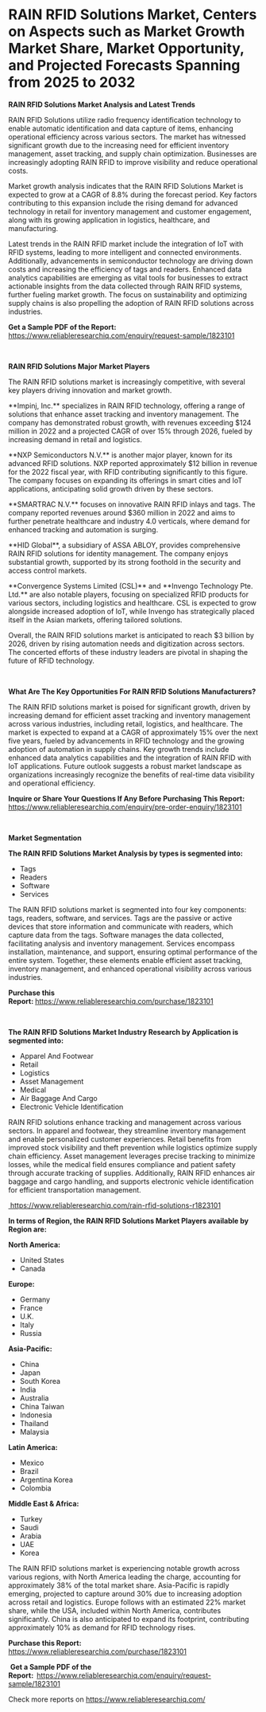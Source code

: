 <p><h1>RAIN RFID Solutions Market, Centers on Aspects such as Market Growth Market Share, Market Opportunity, and Projected Forecasts Spanning from 2025 to 2032</h1></p><p><strong>RAIN RFID Solutions Market Analysis and Latest Trends</strong></p>
<p><p>RAIN RFID Solutions utilize radio frequency identification technology to enable automatic identification and data capture of items, enhancing operational efficiency across various sectors. The market has witnessed significant growth due to the increasing need for efficient inventory management, asset tracking, and supply chain optimization. Businesses are increasingly adopting RAIN RFID to improve visibility and reduce operational costs.</p><p>Market growth analysis indicates that the RAIN RFID Solutions Market is expected to grow at a CAGR of 8.8% during the forecast period. Key factors contributing to this expansion include the rising demand for advanced technology in retail for inventory management and customer engagement, along with its growing application in logistics, healthcare, and manufacturing.</p><p>Latest trends in the RAIN RFID market include the integration of IoT with RFID systems, leading to more intelligent and connected environments. Additionally, advancements in semiconductor technology are driving down costs and increasing the efficiency of tags and readers. Enhanced data analytics capabilities are emerging as vital tools for businesses to extract actionable insights from the data collected through RAIN RFID systems, further fueling market growth. The focus on sustainability and optimizing supply chains is also propelling the adoption of RAIN RFID solutions across industries.</p></p>
<p><strong>Get a Sample PDF of the Report:&nbsp;</strong> <a href="https://www.reliableresearchiq.com/enquiry/request-sample/1823101?utm_campaign=2224&utm_medium=2&utm_source=Github&utm_content=ia&utm_term=15022025&utm_id=rain-rfid-solutions">https://www.reliableresearchiq.com/enquiry/request-sample/1823101</a></p>
<p>&nbsp;</p>
<p><strong>RAIN RFID Solutions Major Market Players</strong></p>
<p><p>The RAIN RFID solutions market is increasingly competitive, with several key players driving innovation and market growth. </p><p>**Impinj, Inc.** specializes in RAIN RFID technology, offering a range of solutions that enhance asset tracking and inventory management. The company has demonstrated robust growth, with revenues exceeding $124 million in 2022 and a projected CAGR of over 15% through 2026, fueled by increasing demand in retail and logistics.</p><p>**NXP Semiconductors N.V.** is another major player, known for its advanced RFID solutions. NXP reported approximately $12 billion in revenue for the 2022 fiscal year, with RFID contributing significantly to this figure. The company focuses on expanding its offerings in smart cities and IoT applications, anticipating solid growth driven by these sectors.</p><p>**SMARTRAC N.V.** focuses on innovative RAIN RFID inlays and tags. The company reported revenues around $360 million in 2022 and aims to further penetrate healthcare and industry 4.0 verticals, where demand for enhanced tracking and automation is surging.</p><p>**HID Global**, a subsidiary of ASSA ABLOY, provides comprehensive RAIN RFID solutions for identity management. The company enjoys substantial growth, supported by its strong foothold in the security and access control markets.</p><p>**Convergence Systems Limited (CSL)** and **Invengo Technology Pte. Ltd.** are also notable players, focusing on specialized RFID products for various sectors, including logistics and healthcare. CSL is expected to grow alongside increased adoption of IoT, while Invengo has strategically placed itself in the Asian markets, offering tailored solutions.</p><p>Overall, the RAIN RFID solutions market is anticipated to reach $3 billion by 2026, driven by rising automation needs and digitization across sectors. The concerted efforts of these industry leaders are pivotal in shaping the future of RFID technology.</p></p>
<p>&nbsp;</p>
<p><strong>What Are The Key Opportunities For RAIN RFID Solutions Manufacturers?</strong></p>
<p><p>The RAIN RFID solutions market is poised for significant growth, driven by increasing demand for efficient asset tracking and inventory management across various industries, including retail, logistics, and healthcare. The market is expected to expand at a CAGR of approximately 15% over the next five years, fueled by advancements in RFID technology and the growing adoption of automation in supply chains. Key growth trends include enhanced data analytics capabilities and the integration of RAIN RFID with IoT applications. Future outlook suggests a robust market landscape as organizations increasingly recognize the benefits of real-time data visibility and operational efficiency.</p></p>
<p><strong>Inquire or Share Your Questions If Any Before Purchasing This Report:</strong> <a href="https://www.reliableresearchiq.com/enquiry/pre-order-enquiry/1823101?utm_campaign=2224&utm_medium=2&utm_source=Github&utm_content=ia&utm_term=15022025&utm_id=rain-rfid-solutions">https://www.reliableresearchiq.com/enquiry/pre-order-enquiry/1823101</a></p>
<p>&nbsp;</p>
<p><strong>Market Segmentation</strong></p>
<p><strong>The RAIN RFID Solutions Market Analysis by types is segmented into:</strong></p>
<p><ul><li>Tags</li><li>Readers</li><li>Software</li><li>Services</li></ul></p>
<p><p>The RAIN RFID solutions market is segmented into four key components: tags, readers, software, and services. Tags are the passive or active devices that store information and communicate with readers, which capture data from the tags. Software manages the data collected, facilitating analysis and inventory management. Services encompass installation, maintenance, and support, ensuring optimal performance of the entire system. Together, these elements enable efficient asset tracking, inventory management, and enhanced operational visibility across various industries.</p></p>
<p><strong>Purchase this Report:&nbsp;</strong><a href="https://www.reliableresearchiq.com/purchase/1823101?utm_campaign=2224&utm_medium=2&utm_source=Github&utm_content=ia&utm_term=15022025&utm_id=rain-rfid-solutions">https://www.reliableresearchiq.com/purchase/1823101</a></p>
<p>&nbsp;</p>
<p><strong>The RAIN RFID Solutions Market Industry Research by Application is segmented into:</strong></p>
<p><ul><li>Apparel And Footwear</li><li>Retail</li><li>Logistics</li><li>Asset Management</li><li>Medical</li><li>Air Baggage And Cargo</li><li>Electronic Vehicle Identification</li></ul></p>
<p><p>RAIN RFID solutions enhance tracking and management across various sectors. In apparel and footwear, they streamline inventory management and enable personalized customer experiences. Retail benefits from improved stock visibility and theft prevention while logistics optimize supply chain efficiency. Asset management leverages precise tracking to minimize losses, while the medical field ensures compliance and patient safety through accurate tracking of supplies. Additionally, RAIN RFID enhances air baggage and cargo handling, and supports electronic vehicle identification for efficient transportation management.</p></p>
<p><a href="https://www.reliableresearchiq.com/rain-rfid-solutions-r1823101?utm_campaign=2224&utm_medium=2&utm_source=Github&utm_content=ia&utm_term=15022025&utm_id=rain-rfid-solutions">&nbsp;https://www.reliableresearchiq.com/rain-rfid-solutions-r1823101</a></p>
<p><strong>In terms of Region, the RAIN RFID Solutions Market Players available by Region are:</strong></p>
<p>
    <p> <strong> North America: </strong>
        <ul>
            <li>United States</li>
            <li>Canada</li>
        </ul>
        </p> 
    <p> <strong> Europe: </strong>
        <ul>
            <li>Germany</li>
            <li>France</li>
            <li>U.K.</li>
            <li>Italy</li>
            <li>Russia</li>
        </ul>
        </p> 
    <p> <strong> Asia-Pacific: </strong>
        <ul>
            <li>China</li>
            <li>Japan</li>
            <li>South Korea</li>
            <li>India</li>
            <li>Australia</li>
            <li>China Taiwan</li>
            <li>Indonesia</li>
            <li>Thailand</li>
            <li>Malaysia</li>
        </ul>
        </p> 
    <p> <strong> Latin America: </strong>
        <ul>
            <li>Mexico</li>
            <li>Brazil</li>
            <li>Argentina Korea</li>
            <li>Colombia</li>
        </ul>
        </p> 
    <p> <strong> Middle East & Africa: </strong>
        <ul>
            <li>Turkey</li>
            <li>Saudi</li>
            <li>Arabia</li>
            <li>UAE</li>
            <li>Korea</li>
        </ul>
    </p>
    </p>
<p><p>The RAIN RFID solutions market is experiencing notable growth across various regions, with North America leading the charge, accounting for approximately 38% of the total market share. Asia-Pacific is rapidly emerging, projected to capture around 30% due to increasing adoption across retail and logistics. Europe follows with an estimated 22% market share, while the USA, included within North America, contributes significantly. China is also anticipated to expand its footprint, contributing approximately 10% as demand for RFID technology rises.</p></p>
<p><strong>Purchase this Report: </strong><a href="https://www.reliableresearchiq.com/purchase/1823101?utm_campaign=2224&utm_medium=2&utm_source=Github&utm_content=ia&utm_term=15022025&utm_id=rain-rfid-solutions">https://www.reliableresearchiq.com/purchase/1823101</a></p>
<p>&nbsp;<strong>Get a Sample PDF of the Report:&nbsp;&nbsp;</strong><a href="https://www.reliableresearchiq.com/enquiry/request-sample/1823101?utm_campaign=2224&utm_medium=2&utm_source=Github&utm_content=ia&utm_term=15022025&utm_id=rain-rfid-solutions">https://www.reliableresearchiq.com/enquiry/request-sample/1823101</a></p>
<p><strong></strong></p>
<p>Check more reports on <a href="https://www.reliableresearchiq.com/?utm_campaign=2224&utm_medium=2&utm_source=Github&utm_content=ia&utm_term=15022025&utm_id=rain-rfid-solutions">https://www.reliableresearchiq.com/</a></p>